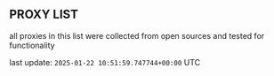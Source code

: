 ## PROXY LIST

all proxies in this list were collected from open sources and tested for functionality

last update: `2025-01-22 10:51:59.747744+00:00` UTC
